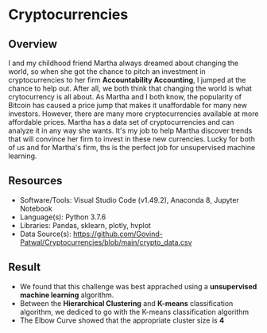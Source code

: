 # Cryptocurrencies

## Overview
I and my childhood friend Martha always dreamed about changing the world, so when she got the chance to pitch an investment in cryptocurrencies to her firm **Accountability Accounting**, I jumped at the chance to help out. After all, we both think that changing the world is what crytocurrency is all about. As Martha and I both know, the popularity of Bitcoin has caused a price jump that makes it unaffordable for many new investors. However, there are many more cryptocurrencies available at more affordable prices. Martha has a data set of cryptocurrencies and can analyze it in any way she wants. It's my job to help Martha discover trends that will convince her firm to invest in these new currencies. Lucky for both of us and for Martha's firm, ths is the perfect job for unsupervised machine learning.


## Resources
* Software/Tools: Visual Studio Code (v1.49.2), Anaconda 8, Jupyter Notebook
* Language(s): Python 3.7.6
* Libraries: Pandas, sklearn, plotly, hvplot
* Data Source(s): https://github.com/Govind-Patwal/Cryptocurrencies/blob/main/crypto_data.csv

## Result
* We found that this challenge was best apprached using a **unsupervised machine learning** algorithm.
* Between the **Hierarchical Clustering** and **K-means** classification algorithm, we dediced to go with the K-means classification algorithm
* The Elbow Curve showed that the appropriate cluster size is **4**